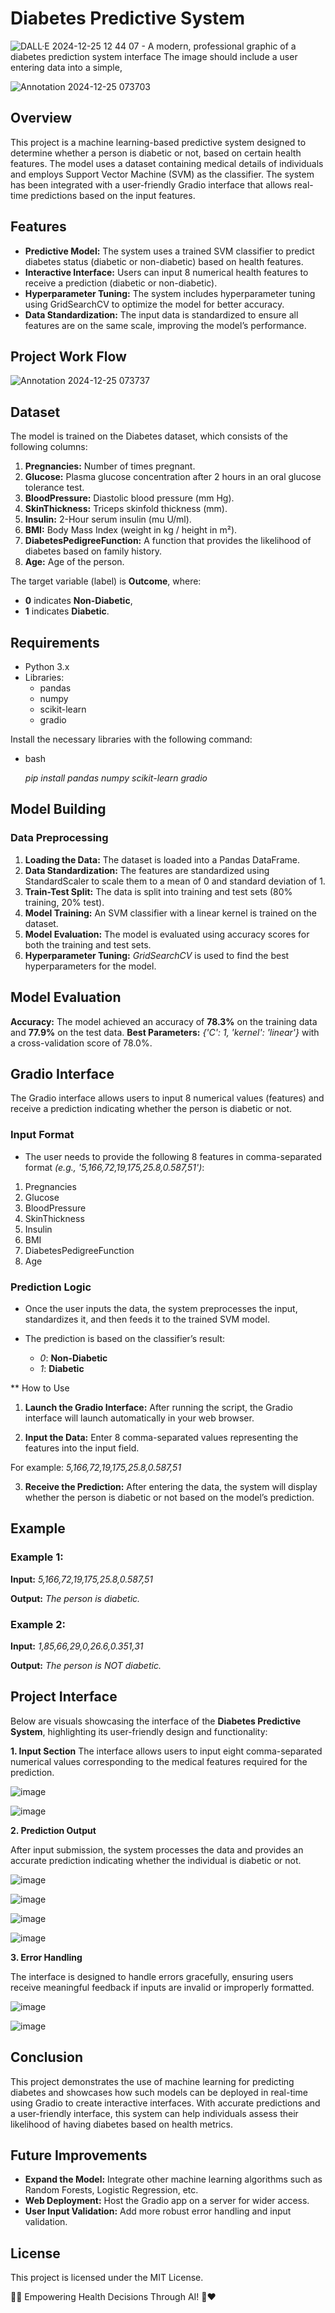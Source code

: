 # Diabetes Predictive System

![DALL·E 2024-12-25 12 44 07 - A modern, professional graphic of a diabetes prediction system interface  The image should include a user entering data into a simple,](https://github.com/user-attachments/assets/113fde1c-582b-49e3-98a2-98625429d60e)
</br>

![Annotation 2024-12-25 073703](https://github.com/user-attachments/assets/535e824a-375e-426b-9a37-d66774ff5df6)
</br>

## Overview

This project is a machine learning-based predictive system designed to determine whether a person is diabetic or not, based on certain health features. The model uses a dataset containing medical details of individuals and employs Support Vector Machine (SVM) as the classifier. The system has been integrated with a user-friendly Gradio interface that allows real-time predictions based on the input features.

## Features

* **Predictive Model:** The system uses a trained SVM classifier to predict diabetes status (diabetic or non-diabetic) based on health features.
* **Interactive Interface:** Users can input 8 numerical health features to receive a prediction (diabetic or non-diabetic).
* **Hyperparameter Tuning:** The system includes hyperparameter tuning using GridSearchCV to optimize the model for better accuracy.
* **Data Standardization:** The input data is standardized to ensure all features are on the same scale, improving the model’s performance.

## Project Work Flow

![Annotation 2024-12-25 073737](https://github.com/user-attachments/assets/e9a7ba21-bb33-4301-98f5-85d28e876301)
</br>

## Dataset

The model is trained on the Diabetes dataset, which consists of the following columns:

1. **Pregnancies:** Number of times pregnant.
2. **Glucose:** Plasma glucose concentration after 2 hours in an oral glucose tolerance test.
3. **BloodPressure:** Diastolic blood pressure (mm Hg).
4. **SkinThickness:** Triceps skinfold thickness (mm).
5. **Insulin:** 2-Hour serum insulin (mu U/ml).
6. **BMI:** Body Mass Index (weight in kg / height in m²).
7. **DiabetesPedigreeFunction:** A function that provides the likelihood of diabetes based on family history.
8. **Age:** Age of the person.
   
The target variable (label) is **Outcome**, where:

* **0** indicates **Non-Diabetic**,
* **1** indicates **Diabetic**.
  
## Requirements
* Python 3.x
* Libraries:
  * pandas
  * numpy
  * scikit-learn
  * gradio

Install the necessary libraries with the following command:
* bash

  *pip install pandas numpy scikit-learn gradio*

## Model Building

### Data Preprocessing

1. **Loading the Data:** The dataset is loaded into a Pandas DataFrame.
2. **Data Standardization:** The features are standardized using StandardScaler to scale them to a mean of 0 and standard deviation of 1.
3. **Train-Test Split:** The data is split into training and test sets (80% training, 20% test).
4. **Model Training:** An SVM classifier with a linear kernel is trained on the dataset.
5. **Model Evaluation:** The model is evaluated using accuracy scores for both the training and test sets.
6. **Hyperparameter Tuning:** *GridSearchCV* is used to find the best hyperparameters for the model.

## Model Evaluation
**Accuracy:** The model achieved an accuracy of **78.3%** on the training data and **77.9%** on the test data.
**Best Parameters:** *{'C': 1, 'kernel': 'linear'}* with a cross-validation score of 78.0%.

## Gradio Interface

The Gradio interface allows users to input 8 numerical values (features) and receive a prediction indicating whether the person is diabetic or not.

### Input Format

* The user needs to provide the following 8 features in comma-separated format *(e.g., '5,166,72,19,175,25.8,0.587,51')*:

1. Pregnancies
2. Glucose
3. BloodPressure
4. SkinThickness
5. Insulin
6. BMI
7. DiabetesPedigreeFunction
8. Age

### Prediction Logic

* Once the user inputs the data, the system preprocesses the input, standardizes it, and then feeds it to the trained SVM model.

* The prediction is based on the classifier’s result:
  * *0*: **Non-Diabetic**
  * *1*: **Diabetic**

** How to Use

1. **Launch the Gradio Interface:** After running the script, the Gradio interface will launch automatically in your web browser.

2. **Input the Data:** Enter 8 comma-separated values representing the features into the input field.

For example:
*5,166,72,19,175,25.8,0.587,51*

3. **Receive the Prediction:** After entering the data, the system will display whether the person is diabetic or not based on the model’s prediction.

## Example

### Example 1:

**Input:** *5,166,72,19,175,25.8,0.587,51*

**Output:** *The person is diabetic.*

### Example 2:

**Input:** *1,85,66,29,0,26.6,0.351,31*

**Output:** *The person is NOT diabetic.*

## Project Interface

Below are visuals showcasing the interface of the **Diabetes Predictive System**, highlighting its user-friendly design and functionality:

**1. Input Section**
The interface allows users to input eight comma-separated numerical values corresponding to the medical features required for the prediction.

![image](https://github.com/user-attachments/assets/28ca3823-75d1-4e8d-82d9-83b1b374110d)
</br>

![image](https://github.com/user-attachments/assets/5e20084d-3ac8-46d2-8f6a-8ddb6d11a586)
</br>

**2. Prediction Output** 

After input submission, the system processes the data and provides an accurate prediction indicating whether the individual is diabetic or not.

![image](https://github.com/user-attachments/assets/b93add4c-4956-4c5e-8d17-77da03c24531)
</br>

![image](https://github.com/user-attachments/assets/d9c68598-4fde-4b99-a139-8291386d8dce)
</br>

![image](https://github.com/user-attachments/assets/d1bd6d3d-315c-4592-9af3-089a24d3ae3b)
</br>

![image](https://github.com/user-attachments/assets/389e7d71-bac9-4fba-afae-e88b421578dc)
</br>


**3. Error Handling**

The interface is designed to handle errors gracefully, ensuring users receive meaningful feedback if inputs are invalid or improperly formatted.

![image](https://github.com/user-attachments/assets/11459644-1f11-4a9e-9b1a-7eb7816d58af)
</br>

![image](https://github.com/user-attachments/assets/5d9c4582-a162-4a75-a754-a40206a63e81)
</br>

## Conclusion

This project demonstrates the use of machine learning for predicting diabetes and showcases how such models can be deployed in real-time using Gradio to create interactive interfaces. With accurate predictions and a user-friendly interface, this system can help individuals assess their likelihood of having diabetes based on health metrics.

## Future Improvements

* **Expand the Model:** Integrate other machine learning algorithms such as Random Forests, Logistic Regression, etc.
* **Web Deployment:** Host the Gradio app on a server for wider access.
* **User Input Validation:** Add more robust error handling and input validation.

## License

This project is licensed under the MIT License.

🌟💡 Empowering Health Decisions Through AI! 🤖❤️
